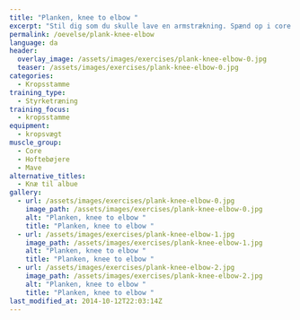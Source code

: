 ```yaml
---
title: "Planken, knee to elbow "
excerpt: "Stil dig som du skulle lave en armstrækning. Spænd op i core. Træk skiftevis højre knæ til højre albue og venstre knæ til venstre albue. "
permalink: /oevelse/plank-knee-elbow
language: da
header:
  overlay_image: /assets/images/exercises/plank-knee-elbow-0.jpg
  teaser: /assets/images/exercises/plank-knee-elbow-0.jpg
categories:
  - Kropsstamme
training_type: 
  - Styrketræning
training_focus: 
  - kropsstamme
equipment:
  - kropsvægt
muscle_group:
  - Core
  - Hoftebøjere
  - Mave
alternative_titles:
  - Knæ til albue 
gallery:
  - url: /assets/images/exercises/plank-knee-elbow-0.jpg
    image_path: /assets/images/exercises/plank-knee-elbow-0.jpg
    alt: "Planken, knee to elbow "
    title: "Planken, knee to elbow "
  - url: /assets/images/exercises/plank-knee-elbow-1.jpg
    image_path: /assets/images/exercises/plank-knee-elbow-1.jpg
    alt: "Planken, knee to elbow "
    title: "Planken, knee to elbow "
  - url: /assets/images/exercises/plank-knee-elbow-2.jpg
    image_path: /assets/images/exercises/plank-knee-elbow-2.jpg
    alt: "Planken, knee to elbow "
    title: "Planken, knee to elbow "
last_modified_at: 2014-10-12T22:03:14Z
---
```



